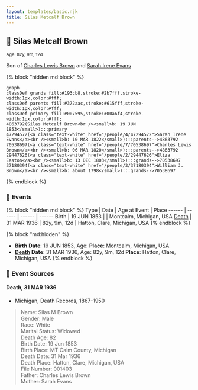 ```yaml
---
layout: templates/basic.njk
title: Silas Metcalf Brown
---
```

## 🔵 Silas Metcalf Brown
<small>Age: 82y, 9m, 12d</small>

Son of [Charles Lewis Brown](/people/7/70538697) and [Sarah Irene Evans](/people/4/47294572)

{% block "hidden md:block" %}
```mermaid
graph
classDef grands fill:#193cb8,stroke:#2b7fff,stroke-width:1px,color:#fff;
classDef parents fill:#372aac,stroke:#615fff,stroke-width:1px,color:#fff;
classDef primary fill:#007595,stroke:#00a6f4,stroke-width:1px,color:#fff;
4863792(Silas Metcalf Brown<br /><small>b: 19 JUN 1853</small>):::primary
47294572(<a class="text-white" href="/people/4/47294572">Sarah Irene Evans</a><br /><small>b: 10 MAR 1822</small>):::parents-->4863792
70538697(<a class="text-white" href="/people/7/70538697">Charles Lewis Brown</a><br /><small>b: 06 MAR 1820</small>):::parents-->4863792
29447626(<a class="text-white" href="/people/2/29447626">Eliza Easton</a><br /><small>b: 13 DEC 1803</small>):::grands-->70538697
37180394(<a class="text-white" href="/people/3/37180394">William J. Brown</a><br /><small>b: about 1798</small>):::grands-->70538697
```
{% endblock %}

### 📆 Events

{% block "hidden md:block" %}
Type | Date | Age at Event | Place
------ | ------ | ------ | ------
Birth | 19 JUN 1853 |  | Montcalm, Michigan, USA
[Death](#event-event-3) | 31 MAR 1936 | 82y, 9m, 12d | Hatton, Clare, Michigan, USA
{% endblock %}

{% block "md:hidden" %}
- **Birth**
**Date**: 19 JUN 1853, Age:
**Place**: Montcalm, Michigan, USA
- **[Death](#event-event-3)**
**Date**: 31 MAR 1936, Age: 82y, 9m, 12d
**Place**: Hatton, Clare, Michigan, USA
{% endblock %}

### 📰 Event Sources

#### <a id="event-event-3"></a> Death, 31 MAR 1936
* Michigan, Death Records, 1867-1950
>   
  > Name: Silas M Brown  
  > Gender: Male  
  > Race: White  
  > Marital Status: Widowed  
  > Death Age: 82  
  > Birth Date: 19 Jun 1853  
  > Birth Place: MT Calm County, Michigan  
  > Death Date: 31 Mar 1936  
  > Death Place: Hatton, Clare, Michigan, USA  
  > File Number: 001403  
  > Father: Charles Lewis Brown  
  > Mother: Sarah Evans
